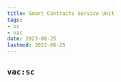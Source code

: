 ```yaml
---
title: Smart Contracts Service Unit
tags:
- sc
- vac
date: 2023-08-25
lastmod: 2023-08-25
---
```


## `vac:sc`